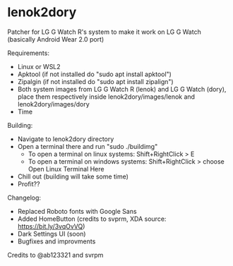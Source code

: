 # lenok2dory
Patcher for LG G Watch R's system to make it work on LG G Watch (basically Android Wear 2.0 port)

Requirements:
- Linux or WSL2
- Apktool (if not installed do "sudo apt install apktool")
- Zipalgin (if not installed do "sudo apt install zipalign")
- Both system images from LG G Watch R (lenok) and LG G Watch (dory), place them respectively inside lenok2dory/images/lenok and lenok2dory/images/dory
- Time

Building:
- Navigate to lenok2dory directory
- Open a terminal there and run "sudo ./buildimg"
  - To open a terminal on linux systems: Shift+RightClick > E
  - To open a terminal on windows systems: Shift+RightClick > choose Open Linux Terminal Here
- Chill out (building will take some time)
- Profit??

Changelog:
- Replaced Roboto fonts with Google Sans
- Added HomeButton (credits to svprm, XDA source: https://bit.ly/3vqOvVQ)
- Dark Settings UI (soon)
- Bugfixes and improvments

Credits to @ab123321 and svrpm
